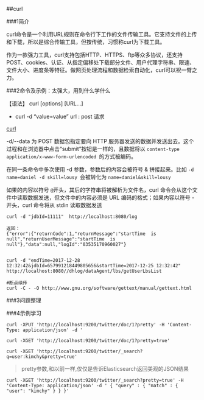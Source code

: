 ##curl

###1简介

curl命令是一个利用URL规则在命令行下工作的文件传输工具。它支持文件的上传和下载，所以是综合传输工具，但按传统，习惯称curl为下载工具。

作为一款强力工具，curl支持包括HTTP、HTTPS、ftp等众多协议，还支持POST、cookies、认证、从指定偏移处下载部分文件、用户代理字符串、限速、文件大小、进度条等特征。做网页处理流程和数据检索自动化，curl可以祝一臂之力。



###2命令及示例：太强大，用到什么学什么

【语法】 
    curl [options] [URL...] 

- curl -d  “value=value”  url  :  post 请求

[curl](https://www.cnblogs.com/gbyukg/p/3326825.html)
 

-d/--data <data>    为 POST 数据包指定要向 HTTP 服务器发送的数据并发送出去。这个过程和在浏览器中点击“submit”按钮是一样的，且数据将以 `content-type application/x-www-form-urlencoded `的方式被编码。 

在同一条命令中多次使用 -d 参数，参数后的内容会被符号 & 拼接起来。比如 `-d name=daniel -d skill=lousy `会被转化为 `name=daniel&skill=lousy` 
                                   
如果<data>的内容以符号 `@`开头，其后的字符串将被解析为文件名，curl 命令会从这个文件中读取数据发送，但文件中的内容必须是 URL 编码的格式；如果内容以符号 - 开头，curl 命令将从 stdin 读取数据发送
                                   


```
curl -d "jdbId=11111"  http://localhost:8080/log

返回：
{"error":{"returnCode":1,"returnMessage":"startTime  is null","returnUserMessage":"startTime  is null"},"data":null,"logId":"03535170960027"}


curl -d "endTime=2017-12-28 12:32:42&jdbId=657991218449805656&startTime=2017-12-25 12:32:42"  http://localhost:8080//dhlog/dataAgent/lbs/getUserLbsList

#断点续传
curl -C - -O http://www.gnu.org/software/gettext/manual/gettext.html

``` 


###3问题整理



###4示例学习

`curl -XPUT 'http://localhost:9200/twitter/doc/1?pretty' -H 'Content-Type: application/json' -d '`

`curl -XGET 'http://localhost:9200/twitter/doc/1?pretty=true'`

`curl -XGET 'http://localhost:9200/twitter/_search?q=user:kimchy&pretty=true'`

> pretty参数,和以前一样,仅仅是告诉Elasticsearch返回美观的JSON结果

`curl -XGET 'http://localhost:9200/twitter/_search?pretty=true' -H 'Content-Type: application/json' -d '
{
    "query" : {
        "match" : { "user": "kimchy" }
    }
}'`

